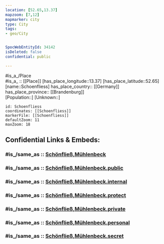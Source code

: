 ```yaml
---
location: [52.65,13.37] 
mapzoom: [7,12] 
mapmarker: city 
type: City
tags:
- geo/City


SpocWebEntityId: 34142
isDeleted: false
confidential: public

---
```

#is_a_/Place  
#is_a_ :: [[Place]] 
[has_place_longitude::13.37] 
[has_place_latitude::52.65] 
[name::Schoenfliess] 
has_place_country:: [[Germany]]  
has_place_province:: [[Brandenburg]]  
[Population::] 
[Unknown::] 


```leaflet
id: Schoenfliess
coordinates: [[Schoenfliess]] 
markerFile: [[Schoenfliess]] 
defaultZoom: 11 
maxZoom: 18
```


## Confidential Links & Embeds: 

### #is_/same_as :: [Schönfließ,Mühlenbeck](/_Standards/Earth/Continent/Europe/Europe~Central/Germany/Germany~East/Brandenburg/counties~Brandenburg/Oberhavel/cities~Oberhavel/Mühlenbecker_Land/Schönfließ,Mühlenbeck.md) 

### #is_/same_as :: [Schönfließ,Mühlenbeck.public](/_public/Earth/Continent/Europe/Europe~Central/Germany/Germany~East/Brandenburg/counties~Brandenburg/Oberhavel/cities~Oberhavel/Mühlenbecker_Land/Schönfließ,Mühlenbeck.public.md) 

### #is_/same_as :: [Schönfließ,Mühlenbeck.internal](/_internal/Earth/Continent/Europe/Europe~Central/Germany/Germany~East/Brandenburg/counties~Brandenburg/Oberhavel/cities~Oberhavel/Mühlenbecker_Land/Schönfließ,Mühlenbeck.internal.md) 

### #is_/same_as :: [Schönfließ,Mühlenbeck.protect](/_protect/Earth/Continent/Europe/Europe~Central/Germany/Germany~East/Brandenburg/counties~Brandenburg/Oberhavel/cities~Oberhavel/Mühlenbecker_Land/Schönfließ,Mühlenbeck.protect.md) 

### #is_/same_as :: [Schönfließ,Mühlenbeck.private](/_private/Earth/Continent/Europe/Europe~Central/Germany/Germany~East/Brandenburg/counties~Brandenburg/Oberhavel/cities~Oberhavel/Mühlenbecker_Land/Schönfließ,Mühlenbeck.private.md) 

### #is_/same_as :: [Schönfließ,Mühlenbeck.personal](/_personal/Earth/Continent/Europe/Europe~Central/Germany/Germany~East/Brandenburg/counties~Brandenburg/Oberhavel/cities~Oberhavel/Mühlenbecker_Land/Schönfließ,Mühlenbeck.personal.md) 

### #is_/same_as :: [Schönfließ,Mühlenbeck.secret](/_secret/Earth/Continent/Europe/Europe~Central/Germany/Germany~East/Brandenburg/counties~Brandenburg/Oberhavel/cities~Oberhavel/Mühlenbecker_Land/Schönfließ,Mühlenbeck.secret.md)

